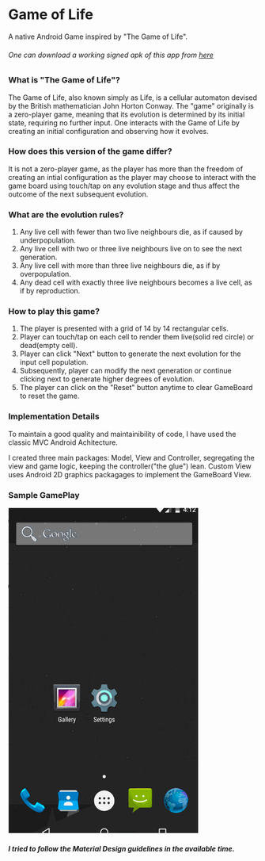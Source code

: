 # Game of Life
A native Android Game inspired by "The Game of Life".
###### One can download a working signed apk of this app from [here](https://github.com/nilamdeka23/GameOfLife/blob/master/app/app-release.apk?raw=true)

### What is "The Game of Life"?
The Game of Life, also known simply as Life, is a cellular automaton devised by the British mathematician John Horton Conway.
The "game" originally is a zero-player game, meaning that its evolution is determined by its initial state, requiring no further input. 
One interacts with the Game of Life by creating an initial configuration and observing how it evolves.


### How does this version of the game differ?
It is not a zero-player game, as the player has more than the freedom of creating an intial configuration as the player may choose to interact with the game board using touch/tap on any evolution stage and thus affect the outcome of the next subsequent evolution.


### What are the evolution rules?
1. Any live cell with fewer than two live neighbours die, as if caused by underpopulation.
2. Any live cell with two or three live neighbours live on to see the next generation.
3. Any live cell with more than three live neighbours die, as if by overpopulation.
4. Any dead cell with exactly three live neighbours becomes a live cell, as if by reproduction.


### How to play this game?
1. The player is presented with a grid of 14 by 14 rectangular cells.
2. Player can touch/tap on each cell to render them live(solid red circle) or dead(empty cell).
3. Player can click "Next" button to generate the next evolution for the input cell population.
4. Subsequently, player can modify the next generation or continue clicking next to generate higher degrees of evolution.
5. The player can click on the "Reset" button anytime to clear GameBoard to reset the game.


### Implementation Details
To maintain a good quality and maintainibility of code, I have used the classic MVC Android Achitecture.

I created three main packages: Model, View and Controller, segregating the view and game logic, keeping the controller("the glue") lean.
Custom View uses Android 2D graphics packagages to implement the GameBoard View.


### Sample GamePlay
![Alt Text](https://github.com/nilamdeka23/GameOfLife/blob/master/Screenshots/GameOfLife.gif)
##### I tried to follow the Material Design guidelines in the available time.

